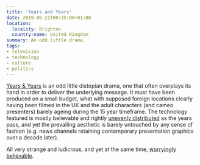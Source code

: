 ```yaml
---
title: 'Years and Years'
date: 2019-06-21T00:35:00+01:00
location:
  locality: Brighton
  country-name: United Kingdom
summary: An odd little drama.
tags:
- television
- technology
- culture
- politics
---
```

[Years & Years][1] is an odd little distopian drama, one that often overplays its hand in order to deliver the underlying message. It must have been produced on a small budget, what with supposed foreign locations clearly having been filmed in the UK and the adult characters (and cameo presenters) barely ageing during the 15 year timeframe. The technology featured is mostly believable and rightly [unevenly distributed][2] as the years pass, and yet the prevailing aesthetic is barely untouched by any sense of fashion (e.g. news channels retaining contemporary presentation graphics over a decade later).

All very strange and ludicrous, and yet at the same time, [worryingly believable][3].

[1]: https://en.wikipedia.org/wiki/Years_and_Years_%28TV_series%29
[2]: https://en.wikiquote.org/wiki/William_Gibson
[3]: https://www.bbc.co.uk/news/uk-politics-48711077
